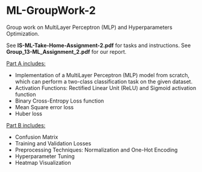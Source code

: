 # ML-GroupWork-2
Group work on MultiLayer Perceptron (MLP) and Hyperparameters Optimization.

See **IS-ML-Take-Home-Assignment-2.pdf** for tasks and instructions. See **Group_13-ML_Assignment_2.pdf** for our report.

<ins>Part A includes:</ins>
- Implementation of a MultiLayer Perceptron (MLP) model from scratch, which can perform a two-class classification task on the given dataset.
- Activation Functions: Rectified Linear Unit (ReLU) and Sigmoid activation function
- Binary Cross-Entropy Loss function
- Mean Square error loss
- Huber loss

<ins>Part B includes:</ins>
- Confusion Matrix
- Training and Validation Losses
- Preprocessing Techniques: Normalization and One-Hot Encoding
- Hyperparameter Tuning
- Heatmap Visualization
